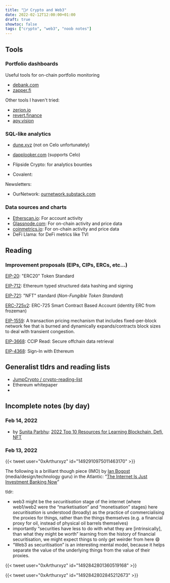 ```yaml
---
title: "🤷‍♂️ Crypto and Web3"
date: 2022-02-12T12:00:00+01:00
draft: true
showtoc: false
tags: ["crypto", "web3", "noob notes"]
---
```


## Tools

### Portfolio dashboards

Useful tools for on-chain portfolio monitoring

- [debank.com](https://debank.com)
- [zapper.fi](http://zapper.fi)

Other tools I haven't tried:

- [zerion.io](https://zerion.io)
- [revert.finance](https://revert.finance)
- [apy.vision](https://apy.vision)


### SQL-like analytics

- [dune.xyz](http://dune.xyz) (not on Celo unfortunately)

- [dapplooker.com](https://dapplooker.com) (supports Celo)

- Flipside Crypto: for analytics bounties

- Covalent: 

Newsletters:

- OurNetwork: [ournetwork.substack.com](https://ournetwork.substack.com)


### Data sources and charts

- [Etherscan.io](https://etherscan.io): For account activity
- [Glassnode.com](https://glassnode.com): For on-chain activity and price data 
- [coinmetrics.io](https://coinmetrics.io): For on-chain activity and price data
- DeFi Llama: for DeFi metrics like TVl


## Reading

### Improvement proposals (EIPs, CIPs, ERCs, etc...)

[EIP-20](https://github.com/ethereum/EIPs/blob/master/EIPS/eip-20.md): "ERC20" Token Standard



[EIP-712](https://github.com/ethereum/EIPs/blob/master/EIPS/eip-712.md): Ethereum typed structured data hashing and signing

[EIP-721](https://github.com/ethereum/EIPs/blob/master/EIPS/eip-721.md): "NFT" standard (_Non-Fungible Token Standard_)

[ERC-725v2](https://github.com/ethereum/EIPs/issues/725): ERC-725 Smart Contract Based Account (identity ERC from frozeman)

[EIP-1559](https://github.com/ethereum/EIPs/blob/master/EIPS/eip-1559.md): A transaction pricing mechanism that includes fixed-per-block network fee that is burned and dynamically expands/contracts block sizes to deal with transient congestion.

[EIP-3668](https://github.com/ethereum/EIPs/blob/master/EIPS/eip-3668.md): CCIP Read: Secure offchain data retrieval

[EIP-4368](https://github.com/ethereum/EIPs/blob/master/EIPS/eip-4361.md): Sign-In with Ethereum


## Generalist tldrs and reading lists

- [JumpCrypto / crypto-reading-list](https://github.com/JumpCrypto/crypto-reading-list)
- Ethereum whitepaper
- 

## Incomplete notes (by day)

### Feb 14, 2022

- by [Sunita Parbhu](https://twitter.com/sparbhu): [2022 Top 10 Resources for Learning Blockchain, Defi, NFT](https://sunita-parbhu.medium.com/2022-top-10-resources-for-learning-blockchain-defi-nft-cc016e963aad)

### Feb 13, 2022

{{< tweet user="0xArthurxyz" id="1492910975011463170" >}}

The following is a brilliant though piece (IMO) by [Ian Bogost](https://en.wikipedia.org/wiki/Ian_Bogost) (media/design/technology guru) in the Atlantic: “[The Internet Is Just Investment Banking Now](https://www.theatlantic.com/technology/archive/2022/02/future-internet-blockchain-investment-banking/621480/)”

tldr:
- web3 might be the *securitisation* stage of the internet (where web1/web2 were the “marketisation” and “monetisation” stages)
here *securitisation* is understood (broadly) as the practice of commercialising the proxies for things, rather than the things themselves (e.g. a financial proxy for oil, instead of physical oil barrels themselves)
- importantly “securities have less to do with what they are [intrinsically], than what they might be worth”
learning from the history of financial securitisation, we might expect things to only get weirder from here :smile:
- “Web3 as securitisation” is an interesting mental model, because it helps separate the value of the underlying things from the value of their proxies.


{{< tweet user="0xArthurxyz" id="1492842801360519168" >}}

{{< tweet user="0xArthurxyz" id="1492842802845212673" >}}
